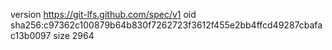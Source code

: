 version https://git-lfs.github.com/spec/v1
oid sha256:c97362c100879b64b830f7262723f3612f455e2bb4ffcd49287cbafac13b0097
size 2964
